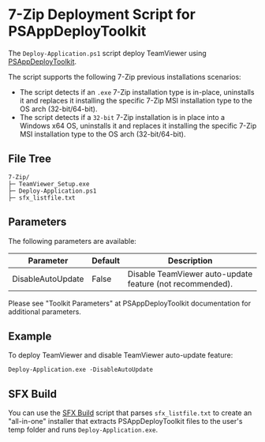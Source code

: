 # 7-Zip Deployment Script for PSAppDeployToolkit

The ``Deploy-Application.ps1`` script deploy TeamViewer using [PSAppDeployToolkit](https://psappdeploytoolkit.com/).

The script supports the following 7-Zip previous installations scenarios:

- The script detects if an ``.exe`` 7-Zip installation type is in-place, uninstalls it and replaces it installing the specific 7-Zip MSI installation type to the OS arch (32-bit/64-bit).
- The script detects if a ``32-bit`` 7-Zip installation is in place into a Windows x64 OS, uninstalls it and replaces it installing the specific 7-Zip MSI installation type to the OS arch (32-bit/64-bit).

## File Tree

```
7-Zip/
├─ TeamViewer_Setup.exe
├─ Deploy-Application.ps1
├─ sfx_listfile.txt
```

## Parameters

The following parameters are available:

Parameter         | Default | Description
----------------- | ------- | -----------
DisableAutoUpdate | False   | Disable TeamViewer auto-update feature (not recommended).

Please see "Toolkit Parameters" at PSAppDeployToolkit documentation for additional parameters.

## Example

To deploy TeamViewer and disable TeamViewer auto-update feature:

```
Deploy-Application.exe -DisableAutoUpdate
```

## SFX Build

You can use the [SFX Build](../) script that parses ``sfx_listfile.txt`` to create an "all-in-one" installer that extracts PSAppDeployToolkit files to the user's temp folder and runs ``Deploy-Application.exe``.
